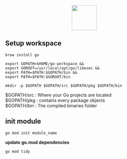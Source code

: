 <div align="center">
	<img src="https://raw.githubusercontent.com/gilbarbara/logos/master/logos/go.svg" width="80"/>
</div>


## Setup workspace


```
brew install go
```


```
export GOPATH=$HOME/go-workspace &&
export GOROOT=/usr/local/opt/go/libexec &&
export PATH=$PATH:$GOPATH/bin &&
export PATH=$PATH:$GOROOT/bin
```


```
mkdir -p $GOPATH $GOPATH/src $GOPATH/pkg $GOPATH/bin
```

$GOPATH/src : Where your Go projects are located  
$GOPATH/pkg : contains every package objects  
$GOPATH/bin : The compiled binaries folder


## init module

````
go mod init module_name
````

**update go.mod dependencies**
````
go mod tidy
````
